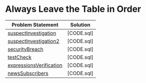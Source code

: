 # Always Leave the Table in Order

|Problem Statement|Solution|
|---|---|
|[suspectInvestigation](https://github.com/Lintik/CodeFights-Databases/blob/master/Would%20You%20Like%20a%20Second%20Meal/suspectsInvestigation/README.md)|[CODE.sql]|
|[suspectInvestigation2](https://github.com/Lintik/CodeFights-Databases/blob/master/Would%20You%20Like%20a%20Second%20Meal/suspectsInvestigation2/README.md)|[CODE.sql]|
|[securityBreach](https://github.com/Lintik/CodeFights-Databases/blob/master/Would%20You%20Like%20a%20Second%20Meal/securityBreach/README.md)|[CODE.sql]|
|[testCheck](https://github.com/Lintik/CodeFights-Databases/blob/master/Would%20You%20Like%20a%20Second%20Meal/testCheck/README.md)|[CODE.sql]|
|[expressionsVerification](https://github.com/Lintik/CodeFights-Databases/blob/master/Would%20You%20Like%20a%20Second%20Meal/expressionVerification/README.md)|[CODE.sql]|
|[newsSubscribers](https://github.com/Lintik/CodeFights-Databases/blob/master/Would%20You%20Like%20a%20Second%20Meal/newsSubscribers/README.md)|[CODE.sql]|
